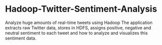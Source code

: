 # Hadoop-Twitter-Sentiment-Analysis
Analyze huge amounts of real-time tweets using Hadoop
The application extracts raw Twitter data, stores in HDFS, assigns positive, negative and neutral sentiment to each tweet and how to analyze and visualizes this sentiment data.

